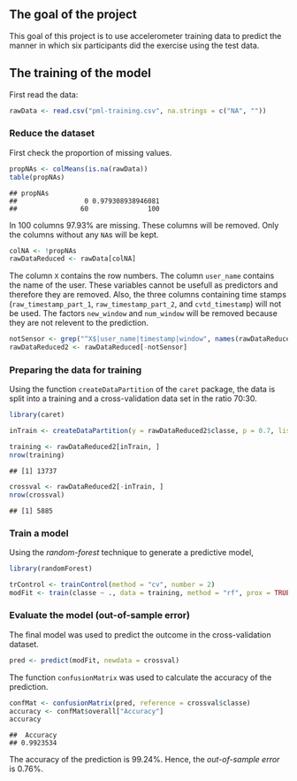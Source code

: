 The goal of the project
-----------------------

This goal of this project is to use accelerometer training data to predict the manner in which six participants did the exercise using the test data.


The training of the model
-------------------------

First read the data:

```r
rawData <- read.csv("pml-training.csv", na.strings = c("NA", ""))
```

### Reduce the dataset

First check the proportion of missing values.


```r
propNAs <- colMeans(is.na(rawData))
table(propNAs)
```

```
## propNAs
##                 0 0.979308938946081 
##                60               100
```

In 100 columns 97.93% are missing. These columns will be removed. Only the columns without any `NA`s will be kept.


```r
colNA <- !propNAs
rawDataReduced <- rawData[colNA]
```

The column `X` contains the row numbers. The column `user_name` contains the name of the user. These variables cannot be usefull as predictors and therefore they are removed. Also, the three columns containing time stamps (`raw_timestamp_part_1`, `raw_timestamp_part_2`, and `cvtd_timestamp`) will not be used. The factors `new_window` and `num_window` will be removed because they are not relevent to the prediction.


```r
notSensor <- grep("^X$|user_name|timestamp|window", names(rawDataReduced))
rawDataReduced2 <- rawDataReduced[-notSensor]
```


### Preparing the data for training

Using the function `createDataPartition` of the `caret` package, the data is split into a training and a cross-validation data set in the ratio 70:30. 


```r
library(caret)
```

```r
inTrain <- createDataPartition(y = rawDataReduced2$classe, p = 0.7, list = FALSE)
```



```r
training <- rawDataReduced2[inTrain, ]
nrow(training)
```

```
## [1] 13737
```

```r
crossval <- rawDataReduced2[-inTrain, ]
nrow(crossval)
```

```
## [1] 5885
```


### Train a model

Using the *random-forest* technique to generate a predictive model, 


```r
library(randomForest)
```


```r
trControl <- trainControl(method = "cv", number = 2)
modFit <- train(classe ~ ., data = training, method = "rf", prox = TRUE, trControl = trControl)
```

### Evaluate the model (out-of-sample error)

The final model was used to predict the outcome in the cross-validation dataset.


```r
pred <- predict(modFit, newdata = crossval)
```

The function `confusionMatrix` was used to calculate the accuracy of the prediction.


```r
confMat <- confusionMatrix(pred, reference = crossval$classe)
accuracy <- confMat$overall["Accuracy"]
accuracy
```

```
##  Accuracy 
## 0.9923534
```

The accuracy of the prediction is 99.24%. Hence, the *out-of-sample error* is 0.76%.


